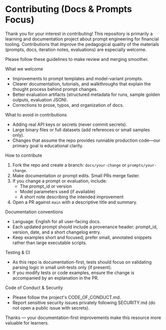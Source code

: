 # Contributing (Docs & Prompts Focus)

Thank you for your interest in contributing! This repository is primarily a learning and documentation project about prompt engineering for financial tooling. Contributions that improve the pedagogical quality of the materials (prompts, docs, iteration notes, evaluations) are especially welcome.

Please follow these guidelines to make review and merging smoother.

What we welcome
- Improvements to prompt templates and model-variant prompts.
- Clearer documentation, tutorials, and walkthroughs that explain the thought process behind prompt changes.
- Better evaluation artifacts (structured metadata for runs, sample golden outputs, evaluation JSON).
- Corrections to prose, typos, and organization of docs.

What to avoid in contributions
- Adding real API keys or secrets (never commit secrets).
- Large binary files or full datasets (add references or small samples only).
- Changes that assume the repo provides runnable production code—our primary goal is educational clarity.

How to contribute
1. Fork the repo and create a branch: `docs/your-change` or `prompts/your-change`.
2. Make documentation or prompt edits. Small PRs merge faster.
3. If you change a prompt or evaluation, include:
   - The prompt_id or version
   - Model parameters used (if available)
   - A short note describing the intended improvement
4. Open a PR against `main` with a descriptive title and summary.

Documentation conventions
- Language: English for all user-facing docs.
- Each updated prompt should include a provenance header: prompt_id, version, date, and a short changelog entry.
- Keep examples short and focused; prefer small, annotated snippets rather than large executable scripts.

Testing & CI
- As this repo is documentation-first, tests should focus on validating parsing logic in small unit-tests only (if present).
- If you modify tests or code examples, ensure the change is accompanied by an explanation in the PR.

Code of Conduct & Security
- Please follow the project's CODE_OF_CONDUCT.md.
- Report sensitive security issues privately following SECURITY.md (do not open a public issue with secrets).

Thanks — your documentation-first improvements make this resource more valuable for learners.
```
